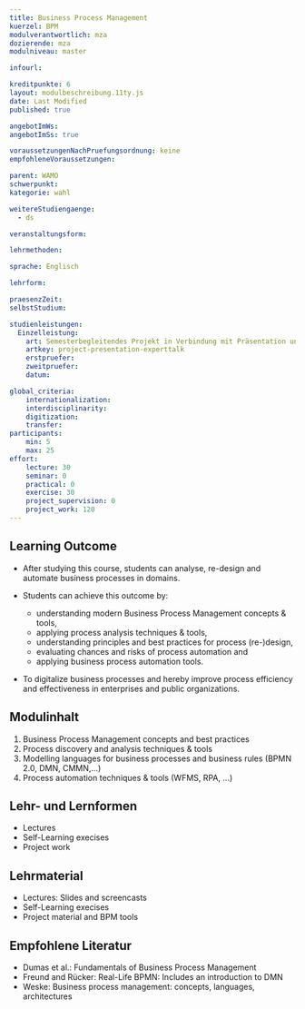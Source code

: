 ```yaml
---
title: Business Process Management
kuerzel: BPM
modulverantwortlich: mza
dozierende: mza
modulniveau: master

infourl: 

kreditpunkte: 6
layout: modulbeschreibung.11ty.js
date: Last Modified
published: true

angebotImWs: 
angebotImSs: true

voraussetzungenNachPruefungsordnung: keine
empfohleneVoraussetzungen:

parent: WAMO
schwerpunkt:
kategorie: wahl

weitereStudiengaenge: 
  - ds

veranstaltungsform: 

lehrmethoden:

sprache: Englisch

lehrform:

praesenzZeit: 
selbstStudium: 

studienleistungen:
  Einzelleistung:
    art: Semesterbegleitendes Projekt in Verbindung mit Präsentation und Fachgespräch
    artkey: project-presentation-experttalk
    erstpruefer: 
    zweitpruefer: 
    datum:

global_criteria:
    internationalization: 
    interdisciplinarity: 
    digitization: 
    transfer: 
participants: 
    min: 5
    max: 25
effort:
    lecture: 30
    seminar: 0
    practical: 0
    exercise: 30
    project_supervision: 0
    project_work: 120 
---
```




## Learning Outcome


* After studying this course, students can analyse, re-design and automate business processes in domains. 

* Students can achieve this outcome by:
    * understanding modern Business Process Management concepts & tools,
    * applying process analysis techniques & tools,
    * understanding principles and best practices for process (re-)design,
    * evaluating chances and risks of process automation and 
    * applying business process automation tools.

* To digitalize business processes and hereby improve process efficiency and effectiveness in enterprises and public organizations.


## Modulinhalt

1. Business Process Management concepts and best practices
2. Process discovery and analysis techniques & tools 
3. Modelling languages for business processes and business rules (BPMN 2.0, DMN, CMMN,...)
4. Process automation techniques & tools (WFMS, RPA, ...)


## Lehr- und Lernformen

* Lectures
* Self-Learning execises
* Project work


## Lehrmaterial

* Lectures: Slides and screencasts
* Self-Learning execises 
* Project material and BPM tools


## Empfohlene Literatur

* Dumas et al.: Fundamentals of Business Process Management
* Freund and Rücker: Real-Life BPMN: Includes an introduction to DMN
* Weske: Business process management: concepts, languages, architectures
